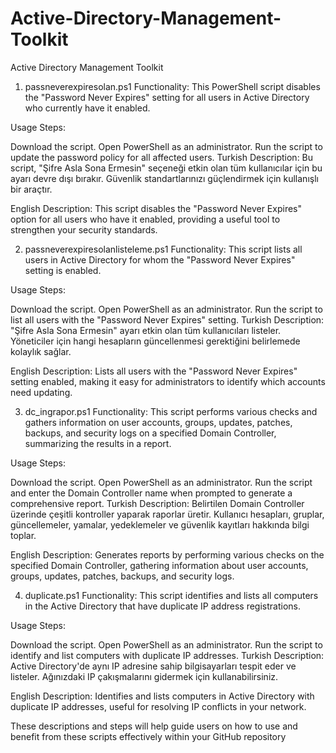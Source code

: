 # Active-Directory-Management-Toolkit

Active Directory Management Toolkit
1. passneverexpiresolan.ps1
Functionality: This PowerShell script disables the "Password Never Expires" setting for all users in Active Directory who currently have it enabled.

Usage Steps:

Download the script.
Open PowerShell as an administrator.
Run the script to update the password policy for all affected users.
Turkish Description:
Bu script, "Şifre Asla Sona Ermesin" seçeneği etkin olan tüm kullanıcılar için bu ayarı devre dışı bırakır. Güvenlik standartlarınızı güçlendirmek için kullanışlı bir araçtır.

English Description:
This script disables the "Password Never Expires" option for all users who have it enabled, providing a useful tool to strengthen your security standards.

2. passneverexpiresolanlisteleme.ps1
Functionality: This script lists all users in Active Directory for whom the "Password Never Expires" setting is enabled.

Usage Steps:

Download the script.
Open PowerShell as an administrator.
Run the script to list all users with the "Password Never Expires" setting.
Turkish Description:
"Şifre Asla Sona Ermesin" ayarı etkin olan tüm kullanıcıları listeler. Yöneticiler için hangi hesapların güncellenmesi gerektiğini belirlemede kolaylık sağlar.

English Description:
Lists all users with the "Password Never Expires" setting enabled, making it easy for administrators to identify which accounts need updating.

3. dc_ingrapor.ps1
Functionality: This script performs various checks and gathers information on user accounts, groups, updates, patches, backups, and security logs on a specified Domain Controller, summarizing the results in a report.

Usage Steps:

Download the script.
Open PowerShell as an administrator.
Run the script and enter the Domain Controller name when prompted to generate a comprehensive report.
Turkish Description:
Belirtilen Domain Controller üzerinde çeşitli kontroller yaparak raporlar üretir. Kullanıcı hesapları, gruplar, güncellemeler, yamalar, yedeklemeler ve güvenlik kayıtları hakkında bilgi toplar.

English Description:
Generates reports by performing various checks on the specified Domain Controller, gathering information about user accounts, groups, updates, patches, backups, and security logs.

4. duplicate.ps1
Functionality: This script identifies and lists all computers in the Active Directory that have duplicate IP address registrations.

Usage Steps:

Download the script.
Open PowerShell as an administrator.
Run the script to identify and list computers with duplicate IP addresses.
Turkish Description:
Active Directory'de aynı IP adresine sahip bilgisayarları tespit eder ve listeler. Ağınızdaki IP çakışmalarını gidermek için kullanabilirsiniz.

English Description:
Identifies and lists computers in Active Directory with duplicate IP addresses, useful for resolving IP conflicts in your network.

These descriptions and steps will help guide users on how to use and benefit from these scripts effectively within your GitHub repository
